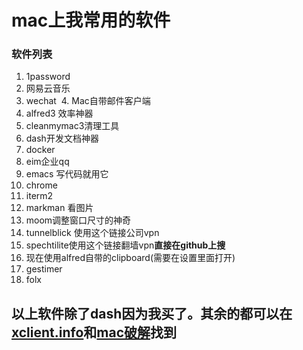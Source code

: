 # mac上我常用的软件
### 软件列表
  1. 1password
  2. 网易云音乐
  3. wechat
  4. Mac自带邮件客户端
  5. alfred3 效率神器
  6. cleanmymac3清理工具
  7. dash开发文档神器
  8. docker
  9. eim企业qq
  10. emacs 写代码就用它
  11. chrome
  12. iterm2
  13. markman 看图片
  14. moom调整窗口尺寸的神奇
  15. tunnelblick 使用这个链接公司vpn
  16. spechtilite使用这个链接翻墙vpn**直接在github上搜**
  17. 现在使用alfred自带的clipboard(需要在设置里面打开)
  18. gestimer
  19. folx 
  
## 以上软件除了dash**因为我买了**。其余的都可以在[xclient.info](http://xclient.info/)和[mac破解](http://www.macappstore.net/)找到
